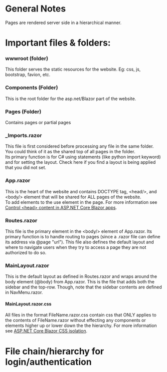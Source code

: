 # General Notes
Pages are rendered server side in a hierarchical manner.

# Important files & folders:

### wwwroot (folder)
This folder serves the static resources for the website. Eg: css, js, bootstrap, favion, etc.

### Components (Folder)
This is the root folder for the asp.net/Blazor part of the website.

### Pages (Folder)
 Contains pages or partial pages

### _Imports.razor
This file is first considered before processing any file in the same folder.
You could think of it as the shared top of all pages in the folder.  
Its primary function is for C# using statements (like python import keyword) and for setting the layout.
Check here if you find a layout is being applied that you did not set.

### App.razor
This is the heart of the website and contains DOCTYPE tag, \<head/\>, and \<body/\> element that will be shared for ALL pages of the website.   
To add elements to the <head> use <HeadContent> element in the page. For more information see [Control \<head> content in ASP.NET Core Blazor apps](https://learn.microsoft.com/en-us/aspnet/core/blazor/components/control-head-content?view=aspnetcore-9.0).


### Routes.razor
This file is the primary element in the \<body/\> element of App.razor. Its primary function is to handle routing to pages (since a .razor file can define its address via @page "url"). This file also defines the default layout and where to navigate users when they try to access a page they are not authorized to do so.

### MainLayout.razor
This is the default layout as defined in Routes.razor and wraps around the body element (@body) from App.razor. This is the file that adds both the sidebar and the top-row. Though, note that the sidebar contents are defined in NavMenu.razor.

#### MainLayout.razor.css
All files in the format FileName.razor.css contain css that ONLY applies to the contents of FileName.razor without effecting any components or elements higher up or lower down the the hierarchy. For more information see [ASP.NET Core Blazor CSS isolation](https://learn.microsoft.com/en-us/aspnet/core/blazor/components/css-isolation?view=aspnetcore-9.0).



# File chain/hierarchy for login/authentication














